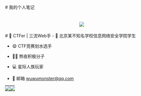 <div><img src=''https://www.notion.so/image/https%3A%2F%2Fprod-files-secure.s3.us-west-2.amazonaws.com%2F68b3781d-9253-43a8-842f-fbba7b203fae%2F664d0233-0376-4451-8660-81062d26cef6%2FUntitled.png?table=block&id=c0cff28a-1617-4be2-9ce9-d38f79f9806e&spaceId=68b3781d-9253-43a8-842f-fbba7b203fae&width=2000&userId=4b4ab0be-44ec-449c-9e4b-d42966a914d3&cache=v2></div>
# 我的个人笔记

<h1 align="center">  <img src="https://readme-typing-svg.herokuapp.com/?lines=MGJ，快滚去学习！&center=true&size=27"> </h1>
# 🧠 CTFer | 三流Web手
- 🚓 北京某不知名学校信息网络安全学院学生

- 😧 CTF竞赛划水选手

- 👨‍💻 熬夜积极分子

- 💻 星际人族玩家

- 📧 邮箱 wuwumonster@qq.com

<table style="margin: 0px;padding: 0px;">
        <td style="margin: 0px;padding: 0px;"><div><img src='https://github-readme-stats.vercel.app/api?username=wuwumonster&show_icons=true&theme=radical'></div></td>
        <td style="margin: 0px;padding: 0px;"><div><img src='https://github-readme-streak-stats.herokuapp.com/?user=wuwumonster'></td>
</table>

